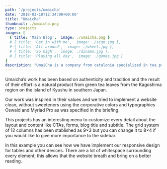```yaml
---
path: '/projects/umaicha'
date: '2018-03-18T12:34:00+00:00'
title: "Umaicha"
thumbnail: ./umaicha.png
type: projects
images: [
  { title: 'Main Blog',  image: ./umaicha.png }
  # { title: 'Get in with me',  image: ./sign.jpg },
  # { title: 'All around',  image: ./wheel.jpg },
  # { title: 'So high',  image: ./dinamo.jpg },
  # { title: 'Playing all day',  image: ./games.jpg }
]
description: "UmaiCha is a company from catalonia specialized in tea production. Their principal strategy is to sell tea drinks without sugar and made with japanese technics and raw material from this country."
---
```


Umaicha’s work has been based on authenticity and tradition and the result of their effort is a natural product from green tea leaves from the Kagoshima region on the island of Kyushu in southern Japan.

Our work was inspired in their values and we tried to implement a website clean, without sweeteners using the corporative colors and typographies Oswald and Myriad Pro as was specified in the briefing.

This projects has an interesting menu to customize every detail about the layout and content like CTAs, forms, blog title and subtitle. The grid system of 12 columns has been stablished as 9×3 but you can change it to 8×4 if you would like to give more importance to the sidebar.

In this example you can see how we have implement our responsive design for tables and other devices. There are a lot of whitespace surrounding every element, this allows that the website breath and bring on a better reading.